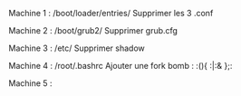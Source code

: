 Machine 1 :
/boot/loader/entries/
Supprimer les 3 .conf

Machine 2 :
/boot/grub2/
Supprimer grub.cfg

Machine 3 :
/etc/
Supprimer shadow

Machine 4 :
/root/.bashrc
Ajouter une fork bomb : :(){ :|:& };:

Machine 5 :
